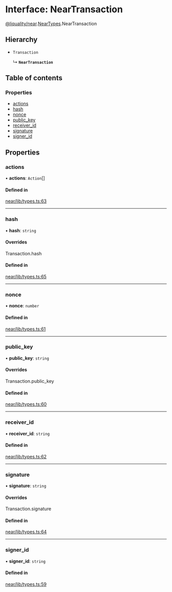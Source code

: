 # Interface: NearTransaction

[@liquality/near](../wiki/@liquality.near).[NearTypes](../wiki/@liquality.near.NearTypes).NearTransaction

## Hierarchy

- `Transaction`

  ↳ **`NearTransaction`**

## Table of contents

### Properties

- [actions](../wiki/@liquality.near.NearTypes.NearTransaction#actions)
- [hash](../wiki/@liquality.near.NearTypes.NearTransaction#hash)
- [nonce](../wiki/@liquality.near.NearTypes.NearTransaction#nonce)
- [public\_key](../wiki/@liquality.near.NearTypes.NearTransaction#public_key)
- [receiver\_id](../wiki/@liquality.near.NearTypes.NearTransaction#receiver_id)
- [signature](../wiki/@liquality.near.NearTypes.NearTransaction#signature)
- [signer\_id](../wiki/@liquality.near.NearTypes.NearTransaction#signer_id)

## Properties

### actions

• **actions**: `Action`[]

#### Defined in

[near/lib/types.ts:63](https://github.com/liquality/chainabstractionlayer/blob/9cc13847/packages/near/lib/types.ts#L63)

___

### hash

• **hash**: `string`

#### Overrides

Transaction.hash

#### Defined in

[near/lib/types.ts:65](https://github.com/liquality/chainabstractionlayer/blob/9cc13847/packages/near/lib/types.ts#L65)

___

### nonce

• **nonce**: `number`

#### Defined in

[near/lib/types.ts:61](https://github.com/liquality/chainabstractionlayer/blob/9cc13847/packages/near/lib/types.ts#L61)

___

### public\_key

• **public\_key**: `string`

#### Overrides

Transaction.public\_key

#### Defined in

[near/lib/types.ts:60](https://github.com/liquality/chainabstractionlayer/blob/9cc13847/packages/near/lib/types.ts#L60)

___

### receiver\_id

• **receiver\_id**: `string`

#### Defined in

[near/lib/types.ts:62](https://github.com/liquality/chainabstractionlayer/blob/9cc13847/packages/near/lib/types.ts#L62)

___

### signature

• **signature**: `string`

#### Overrides

Transaction.signature

#### Defined in

[near/lib/types.ts:64](https://github.com/liquality/chainabstractionlayer/blob/9cc13847/packages/near/lib/types.ts#L64)

___

### signer\_id

• **signer\_id**: `string`

#### Defined in

[near/lib/types.ts:59](https://github.com/liquality/chainabstractionlayer/blob/9cc13847/packages/near/lib/types.ts#L59)
